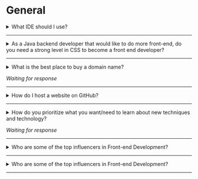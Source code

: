 # General

<details>
<summary>What IDE should I use?</summary>

> An integrated development environment (IDE) is a software suite that consolidates basic tools required to write and test software. Most Front End Devs work with code editors. Some may say code editors are not technically IDE, while most use the terms interchangeably.

An IDE is an essential part of any developers tool kit if you work in front end usually a great code editor is one that features a well-designed, super efficient, and ultra speedy user interface. There are several that do this well, there are also folks who think it's super important but it doesn't really matter. Ultimately it is a tool and none is necessarily better than another or "Best" you just choose the one that will make you a more efficient coder. The one you use is a matter of preference however here is a short list of the most popular.

-   [Visual Studio Code](https://code.visualstudio.com/)
-   [Notepad++](https://notepad-plus-plus.org/)
-   [Sublime Text](https://www.sublimetext.com/)
-   [Atom](https://atom.io/)
-   [Brackets](http://brackets.io/)

Once you've been programming for a bit you realize that the minimum requirements for front end code editors is that they assist you with a few essential functions such as syntax highlighting, suggestions to an extent and indentation, some may also have an integrated terminal, but then if you start trying out a few you start to develop a preference.

Someone may personally use a certain editor when first learning then perhaps switch to another since a professor or a tutorial instructor used it and it was easier to following along with the same editor. Keep in mind also most of these editors will offer the ability to add extensions and these can make programming much easier. If you search the web you will find tons of opinions on the best editors and the most popular extensions. The best part about extensions is that they are usually available to use, no matter the editor you have.

Here are some recent articles and videos about this topic:

-   [No One Cares What Code Editor You Use](https://codeburst.io/no-one-cares-what-code-editor-you-use-fff600355d36)
-   [Code Editors for Software Developers](https://medium.com/@Apiumhub/code-editors-for-software-developers-50570989e61a)
-   [The Best Code Editors Available 2018](https://wplook.com/13-best-code-editors-available-2018/)
-   [A Collection of the Best Code Editors](https://www.keycdn.com/blog/best-text-editors)
-   [Video: IDE vs Text Editors - 2018](https://www.youtube.com/watch?v=S_c4WBv4TMU)


</details>

----

<details>
<summary>As a Java backend developer that would like to do more front-end, do you need a strong level in CSS to become a front end developer?</summary>

As a frontend developer you would create the part of the website the user interacts with. You create an experience that follows a design, and shows data that usually comes from an api. In some cases the frontend also sends back structured data back to this api.

Styling a page or component is only part of the job of a frontend developer. A frontend developer also must keep in mind user experience (UX) and accessibility, must create a maintainable codebase where parts of the code can be re-used, and must create a usable interface between the frontend and the backend.

Without any knowledge of CSS you can still set up a basic websites with full frameworks such as [Bootstrap](https://getbootstrap.com/), who hide the nitty gritty details of styling behind predesigned components, with some basic styling options (e.g. centering) in the form of classes. With basic knowledge of CSS you can also use utility first frameworks such as [Tailwind](https://tailwindcss.com/docs/what-is-tailwind/), who hide common use-cases behind easy to use classes, while helping you to keep a consistent layout across devices and browsers.

How much CSS you actually need depends on the task you want to accomplish. If you create Wordpress templates, you likely will spend a lot of time on styling, but a lot of styling will be basic and a small part will consist of figuring out how to override some plugins styling without breaking the page. If you create frontend applications that consume backend apis, you will spend much more time on frontend logic rather than the visual details, will likely be able to use frameworks for the most part, but may need to create custom components from scratch. If your job is [to create iphones out of pure CSS](https://codepen.io/_fbrz/pen/vlrnd) you probably need a lot more experience with CSS.

As a last note I want to add that there is nothing wrong with leaning on frameworks to create presentable applications. You can use the developer console to learn how frameworks manage to accomplish certain styling. There are also plenty of examples out on the internet for problems people encountered when trying to accomplish certain tasks, with solutions you can try out yourself in case you get stuck.

</details>

----

<details>
<summary>What is the best place to buy a domain name?</summary>

[Cloudflare](https://www.cloudflare.com/products/registrar/) sells domains at cost.

</details>

_Waiting for response_

----

<details>
<summary>How do I host a website on GitHub?</summary>

You can use GitHub pages.
   1. Go to your repo, and select the Settings tab.
   2. Inside settings, go to the GitHub pages section.
   3. Choose the source code for your page from the Source options and click Save.
   4. You'll see a message in GitHub pages section with your sites URL.

</details>




----

<details>
<summary>How do you prioritize what you want/need to learn about new techniques and technology?</summary>

If you know the answer to this question, please submit a pull request with the answer.

</details>

_Waiting for response_


----

<details>
<summary>Who are some of the top influencers in Front-end Development?</summary>

-   [Dan Abramov](https://twitter.com/dan_abramov)
-   [Jon Resig](https://twitter.com/jeresig)
</details>

----


<details>
<summary>Who are some of the top influencers in Front-end Development?</summary>

-   [You Don't Know JS](https://github.com/getify/You-Dont-Know-JS)
-   [Secrets Of The JS Ninja](https://www.goodreads.com/book/show/4373732-secrets-of-the-javascript-ninja)
-   [Exploring ES2016 and ES2017](https://www.goodreads.com/book/show/32727150-exploring-es2016-and-es2017)
</details>


----
